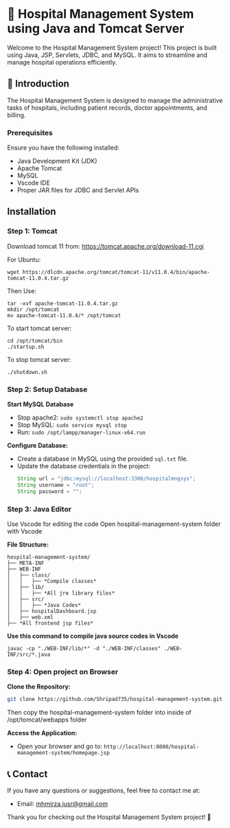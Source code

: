 # 🏥 Hospital Management System using Java and Tomcat Server
Welcome to the Hospital Management System project! This project is built using Java, JSP, Servlets, JDBC, and MySQL. It aims to streamline and manage hospital operations efficiently.

## 📝 Introduction
The Hospital Management System is designed to manage the administrative tasks of hospitals, including patient records, doctor appointments, and billing. 


### Prerequisites
Ensure you have the following installed:
- Java Development Kit (JDK)
- Apache Tomcat
- MySQL
- Vscode IDE
- Proper JAR files for JDBC and Servlet APIs

## Installation

### Step 1: Tomcat

Download tomcat 11 from: https://tomcat.apache.org/download-11.cgi

For Ubuntu:

    wget https://dlcdn.apache.org/tomcat/tomcat-11/v11.0.4/bin/apache-tomcat-11.0.4.tar.gz

Then Use:

    tar -xvf apache-tomcat-11.0.4.tar.gz
    mkdir /opt/tomcat
    mv apache-tomcat-11.0.4/* /opt/tomcat


To start tomcat server:

    cd /opt/tomcat/bin
    ./startup.sh

To stop tomcat server:

    ./shutdown.sh


### Step 2: Setup Database

**Start MySQL Database**

- Stop apache2: `sudo systemctl stop apache2`
- Stop MySQL: `sudo service mysql stop`
- Run: `sudo /opt/lampp/manager-linux-x64.run`

**Configure Database:**
   - Create a database in MySQL using the provided `sql.txt` file.
   - Update the database credentials in the project:
     ```java
     String url = "jdbc:mysql://localhost:3306/hospitalmngsys";
     String username = "root";
     String password = "";
     ```

### Step 3: Java Editor

Use Vscode for editing the code
Open hospital-management-system folder with Vscode

**File Structure:**

    hospital-management-system/
    ├── META-INF
    ├── WEB-INF
    │   ├── class/
    │   │   ├── *Compile classes*
    │   ├── lib/
    │   │   ├── *All jre library files*
    │   ├── src/
    │   │   ├── *Java Codes*
    │   ├── hospitalDashboard.jsp
    │   ├── web.xml
    ├── *All frontend jsp files*


**Use this command to compile java source codes in Vscode**

    javac -cp "./WEB-INF/lib/*" -d "./WEB-INF/classes" ./WEB-INF/src/*.java


### Step 4: Open project on Browser

**Clone the Repository:**
   ```bash
   git clone https://github.com/Shripad735/hospital-management-system.git
   ```

Then copy the hospital-management-system folder into inside of /opt/tomcat/webapps folder

**Access the Application:**
   - Open your browser and go to: `http://localhost:8080/hospital-management-system/homepage.jsp`


## 📞 Contact
If you have any questions or suggestions, feel free to contact me at:
- Email: mhmirza.jusr@gmail.com

Thank you for checking out the Hospital Management System project! 🙌
